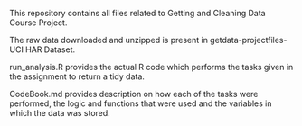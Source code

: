 This repository contains all files related to Getting and Cleaning Data Course Project.

The raw data downloaded and unzipped is present in getdata-projectfiles-UCI HAR Dataset.

run_analysis.R provides the actual R code which performs the tasks given in the assignment to return a tidy data.

CodeBook.md provides description on how each of the tasks were performed, the logic and functions that were used and the variables in which the data was stored.